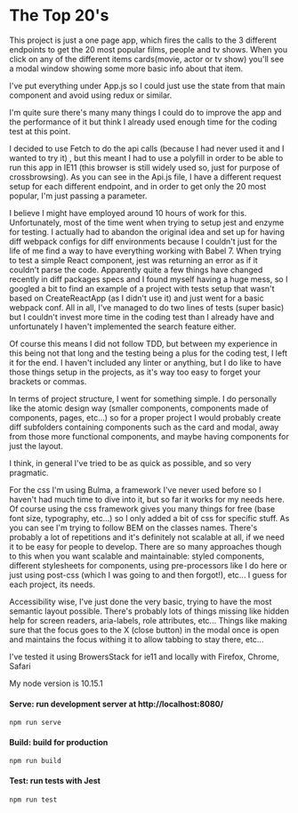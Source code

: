 # The Top 20's


This project is just a one page app, which fires the calls to the 3 different endpoints to get the 20 most popular films, people and tv shows. When you click on any of the different items cards(movie, actor or tv show) you'll see a modal window showing some more basic info about that item. 

I've put everything under App.js so I could just use the state from that main component and avoid using redux or similar.

I'm quite sure there's many many things I could do to improve the app and the performance of it but think I already used enough time for the coding test at this point.

I decided to use Fetch to do the api calls (because I had never used it and I wanted to try it) , but this meant I had to use a polyfill in order to be able to run this app in IE11 (this browser is still widely used so, just for purpose of crossbrowsing). 
As you can see in the Api.js file, I have a different request setup for each different endpoint, and in order to get only the 20 most popular, I'm just passing a parameter.

I believe I might have employed around 10 hours of work for this. Unfortunately, most of the time went when trying to setup jest and enzyme for testing. I actually had to abandon the original idea and set up for having diff webpack configs for diff environments because I couldn't just for the life of me find a way to have everything working with Babel 7. When trying to test a simple React component, jest was returning an error as if it couldn't parse the code. Apparently quite a few things have changed recently in diff packages specs and I found myself having a huge mess, so I googled a bit to find an example of a project with tests setup that wasn't based on CreateReactApp (as I didn't use it) and just went for a basic webpack conf. All in all, I've managed to do two lines of tests (super basic) but I couldn't invest more time in the coding test than I already have and unfortunately I haven't implemented the search feature either. 

Of course this means I did not follow TDD, but between my experience in this being not that long and the testing being a plus for the coding test, I left it for the end. I haven't included any linter or anything, but I do like to have those things setup in the projects, as it's way too easy to forget your brackets or commas.

In terms of project structure, I went for something simple. I do personally like the atomic design way (smaller components, components made of components, pages, etc...) so for a proper project I would probably create diff subfolders containing components such as the card and modal, away from those more functional components, and maybe having components for just the layout.


I think, in general I've tried to be as quick as possible, and so very pragmatic.

For the css I'm using Bulma, a framework I've never used before so I haven't had much time to dive into it, but so far it works for my needs here. Of course using the css framework gives you many things for free (base font size, typography, etc...) so I only added a bit  of css for specific stuff. As you can see I'm trying to follow BEM on the classes names. There's probably a lot of repetitions and it's definitely not scalable at all, if we need it to be easy for people to develop.
There are so many approaches though to this when you want scalable and maintainable: styled components, different stylesheets for components, using pre-processors like I do here or just using post-css (which I was going to and then forgot!), etc... I guess for each project, its needs.


Accessibility wise, I've just done the very basic, trying to have the most semantic layout possible. There's probably lots of things missing like hidden help for screen readers, aria-labels, role attributes, etc... Things like making sure that the focus goes to the X (close button) in the modal once is open and maintains the focus withing it to allow tabbing to stay there, etc...

I've tested it using BrowersStack for ie11 and locally with Firefox, Chrome, Safari

My node version is 10.15.1


#### Serve: run development server at http://localhost:8080/
`npm run serve`

#### Build: build for production
`npm run build`



#### Test: run tests with Jest
`npm run test`
